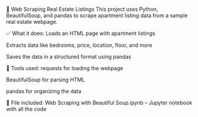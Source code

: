 🏡 Web Scraping Real Estate Listings
This project uses Python, BeautifulSoup, and pandas to scrape apartment listing data from a sample real estate webpage.

✅ What it does:
Loads an HTML page with apartment listings

Extracts data like bedrooms, price, location, floor, and more

Saves the data in a structured format using pandas

📘 Tools used:
requests for loading the webpage

BeautifulSoup for parsing HTML

pandas for organizing the data

📁 File included:
Web Scraping with Beautiful Soup.ipynb – Jupyter notebook with all the code
